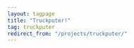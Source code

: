 ```yaml
---
layout: tagpage
title: "Truckputer!"
tag: truckputer
redirect_from: "/projects/truckputer/"
---
```

